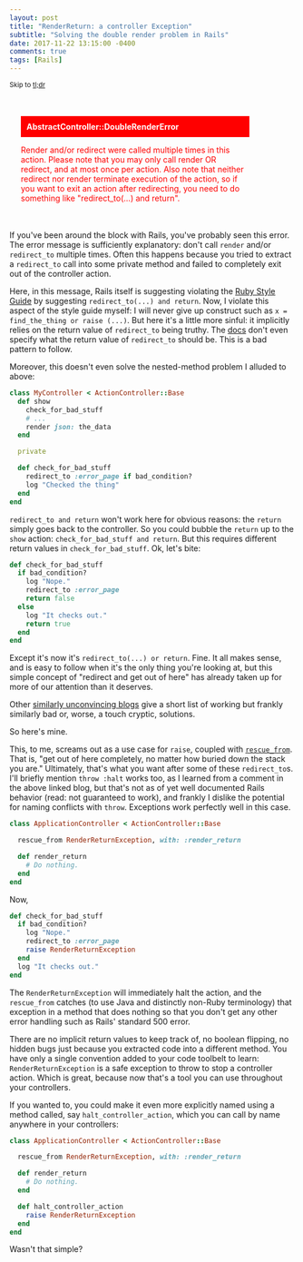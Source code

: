 ```yaml
---
layout: post
title: "RenderReturn: a controller Exception"
subtitle: "Solving the double render problem in Rails"
date: 2017-11-22 13:15:00 -0400
comments: true
tags: [Rails]
---
```

<small>Skip to [tl;dr](#tl-dr)</small>

<div style="padding:20px; width: 80%">
  <p style="background:red; color:white; font-weight:bold; padding: 10px">AbstractController::DoubleRenderError</p>
  <p style="color:red">Render and/or redirect were called multiple times in this action. Please note that you may only call render OR redirect, and at most once per action. Also note that neither redirect nor render terminate execution of the action, so if you want to exit an action after redirecting, you need to do something like "redirect_to(...) and return".</p>
</div>

If you've been around the block with Rails, you've probably seen this error. The error message is sufficiently explanatory: don't call `render` and/or `redirect_to` multiple times. Often this happens because you tried to extract a `redirect_to` call into some private method and failed to completely exit out of the controller action.

Here, in this message, Rails itself is suggesting violating the [Ruby Style Guide](https://github.com/bbatsov/ruby-style-guide) by suggesting `redirect_to(...) and return`. Now, I violate this aspect of the style guide myself: I will never give up construct such as `x = find_the_thing or raise (...)`. But here it's a little more sinful: it implicitly relies on the return value of `redirect_to` being truthy. The [docs](https://apidock.com/rails/ActionController/Redirecting/redirect_to) don't even specify what the return value of `redirect_to` should be. This is a bad pattern to follow.

Moreover, this doesn't even solve the nested-method problem I alluded to above:

```ruby
class MyController < ActionController::Base
  def show
    check_for_bad_stuff
    # ...
    render json: the_data
  end

  private

  def check_for_bad_stuff
    redirect_to :error_page if bad_condition?
    log "Checked the thing"
  end
end
```

`redirect_to and return` won't work here for obvious reasons: the `return` simply goes back to the controller. So you could bubble the `return` up to the `show` action: `check_for_bad_stuff and return`. But this requires different return values in `check_for_bad_stuff`. Ok, let's bite:

```ruby
def check_for_bad_stuff
  if bad_condition?
    log "Nope."
    redirect_to :error_page
    return false
  else
    log "It checks out."
    return true
  end
end
```

Except it's now it's `redirect_to(...) or return`. Fine. It all makes sense, and is easy to follow when it's the only thing you're looking at, but this simple concept of "redirect and get out of here" has already taken up for more of our attention than it deserves.

Other [similarly unconvincing blogs](https://blog.arkency.com/2014/07/4-ways-to-early-return-from-a-rails-controller/) give a short list of working but frankly similarly bad or, worse, a touch cryptic, solutions.

So here's mine.

This, to me, screams out as a use case for `raise`, coupled with [`rescue_from`](https://apidock.com/rails/ActiveSupport/Rescuable/ClassMethods/rescue_from). That is, "get out of here completely, no matter how buried down the stack you are." Ultimately, that's what you want after some of these `redirect_to`s. I'll briefly mention `throw :halt` works too, as I learned from a comment in the above linked blog, but that's not as of yet well documented Rails behavior (read: not guaranteed to work), and frankly I dislike the potential for naming conflicts with `throw`. Exceptions work perfectly well in this case.

```ruby
class ApplicationController < ActionController::Base

  rescue_from RenderReturnException, with: :render_return

  def render_return
    # Do nothing.
  end
end
```

Now,

```ruby
def check_for_bad_stuff
  if bad_condition?
    log "Nope."
    redirect_to :error_page
    raise RenderReturnException
  end
  log "It checks out."
end

```

The `RenderReturnException` will immediately halt the action, and the `rescue_from` catches (to use Java and distinctly non-Ruby terminology) that exception in a method that does nothing so that you don't get any other error handling such as Rails' standard 500 error.

There are no implicit return values to keep track of, no boolean flipping, no hidden bugs just because you extracted code into a different method. You have only a single convention added to your code toolbelt to learn: `RenderReturnException` is a safe exception to throw to stop a controller action. Which is great, because now that's a tool you can use throughout your controllers.

If you wanted to, you could make it even more explicitly named using a method called, say `halt_controller_action`, which you can call by name anywhere in your controllers:

<a id="tl-dr" name="tl-dr"></a>
```ruby
class ApplicationController < ActionController::Base

  rescue_from RenderReturnException, with: :render_return

  def render_return
    # Do nothing.
  end

  def halt_controller_action
    raise RenderReturnException
  end
end
```

Wasn't that simple?
